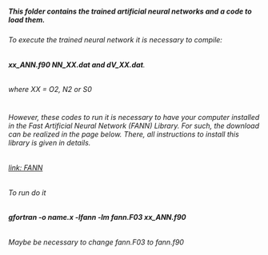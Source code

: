 ##### This folder contains the trained artificial neural networks and a code to load them.
###
###### To execute the trained neural network it is necessary to compile:
###### **xx_ANN.f90 NN_XX.dat and dV_XX.dat**.
###### where XX = O2, N2 or S0
#
###### However, these codes to run it is necessary to have your computer installed in the Fast Artificial Neural Network (FANN) Library. For such, the download can be realized in the page below. There, all instructions to install this library is given in details.

###### [link: FANN](http://leenissen.dk/fann/wp/)

###### To run do it

###### **gfortran -o name.x -lfann -lm  fann.F03  xx_ANN.f90**

###### Maybe be necessary to change fann.F03 to fann.f90
